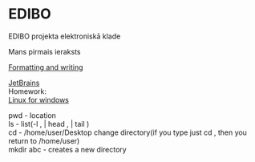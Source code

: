 # EDIBO
EDIBO projekta elektroniskā klade

Mans pirmais ieraksts

[Formatting and writing](https://help.github.com/en/github/writing-on-github/basic-writing-and-formatting-syntax)

[JetBrains](https://www.jetbrains.com/)  
Homework:  
[Linux for windows](https://www.pcworld.com/article/2955460/dual-booting-linux-with-windows-what-you-need-to-know.html)


pwd  - location  
ls  - list(-l , | head , | tail )     
cd  - /home/user/Desktop change directory(if you type just cd , then you return to /home/user)    
mkdir abc - creates a new directory 
